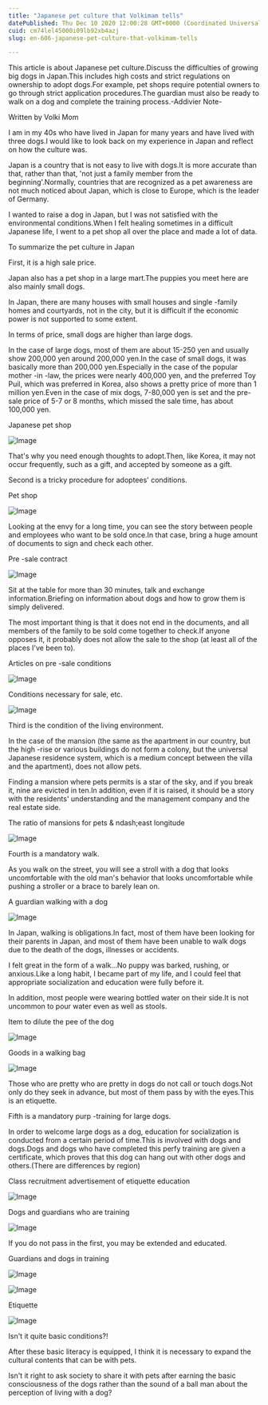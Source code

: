 ```yaml
---
title: "Japanese pet culture that Volkimam tells"
datePublished: Thu Dec 10 2020 12:00:28 GMT+0000 (Coordinated Universal Time)
cuid: cm74lel45000i09lb92xb4azj
slug: en-606-japanese-pet-culture-that-volkimam-tells

---
```



This article is about Japanese pet culture.Discuss the difficulties of growing big dogs in Japan.This includes high costs and strict regulations on ownership to adopt dogs.For example, pet shops require potential owners to go through strict application procedures.The guardian must also be ready to walk on a dog and complete the training process.-Addivier Note-

Written by Volki Mom

I am in my 40s who have lived in Japan for many years and have lived with three dogs.I would like to look back on my experience in Japan and reflect on how the culture was.

Japan is a country that is not easy to live with dogs.It is more accurate than that, rather than that, 'not just a family member from the beginning'.Normally, countries that are recognized as a pet awareness are not much noticed about Japan, which is close to Europe, which is the leader of Germany.

I wanted to raise a dog in Japan, but I was not satisfied with the environmental conditions.When I felt healing sometimes in a difficult Japanese life, I went to a pet shop all over the place and made a lot of data.

To summarize the pet culture in Japan

First, it is a high sale price.

Japan also has a pet shop in a large mart.The puppies you meet here are also mainly small dogs.

In Japan, there are many houses with small houses and single -family homes and courtyards, not in the city, but it is difficult if the economic power is not supported to some extent.

In terms of price, small dogs are higher than large dogs.

In the case of large dogs, most of them are about 15-250 yen and usually show 200,000 yen around 200,000 yen.In the case of small dogs, it was basically more than 200,000 yen.Especially in the case of the popular mother -in -law, the prices were nearly 400,000 yen, and the preferred Toy Puil, which was preferred in Korea, also shows a pretty price of more than 1 million yen.Even in the case of mix dogs, 7-80,000 yen is set and the pre-sale price of 5-7 or 8 months, which missed the sale time, has about 100,000 yen.

Japanese pet shop

![Image](https://cdn.hashnode.com/res/hashnode/image/upload/v1739526866709/8352d599-84b8-46b3-8d78-9765a1e88b74.png)

That's why you need enough thoughts to adopt.Then, like Korea, it may not occur frequently, such as a gift, and accepted by someone as a gift.

Second is a tricky procedure for adoptees' conditions.

Pet shop

![Image](https://cdn.hashnode.com/res/hashnode/image/upload/v1739526869501/4ef8a693-ef6b-4d5b-b256-9ce43c2f616c.png)

Looking at the envy for a long time, you can see the story between people and employees who want to be sold once.In that case, bring a huge amount of documents to sign and check each other.

Pre -sale contract

![Image](https://cdn.hashnode.com/res/hashnode/image/upload/v1739526871843/9f10d676-5e37-45f8-9ccd-62be81ed87fb.png)

Sit at the table for more than 30 minutes, talk and exchange information.Briefing on information about dogs and how to grow them is simply delivered.

The most important thing is that it does not end in the documents, and all members of the family to be sold come together to check.If anyone opposes it, it probably does not allow the sale to the shop (at least all of the places I've been to).

Articles on pre -sale conditions

![Image](https://cdn.hashnode.com/res/hashnode/image/upload/v1739526874020/ff821bff-2d17-4a6e-8643-ee7e69bb4950.png)

Conditions necessary for sale, etc.

![Image](https://cdn.hashnode.com/res/hashnode/image/upload/v1739526876600/192ebb48-fb25-4b45-99ca-ba06c2d196b6.png)

Third is the condition of the living environment.

In the case of the mansion (the same as the apartment in our country, but the high -rise or various buildings do not form a colony, but the universal Japanese residence system, which is a medium concept between the villa and the apartment), does not allow pets.

Finding a mansion where pets permits is a star of the sky, and if you break it, nine are evicted in ten.In addition, even if it is raised, it should be a story with the residents' understanding and the management company and the real estate side.

The ratio of mansions for pets & ndash;east longitude

![Image](https://cdn.hashnode.com/res/hashnode/image/upload/v1739526879030/54215495-27bc-4b33-b297-52c663ff4157.png)

Fourth is a mandatory walk.

As you walk on the street, you will see a stroll with a dog that looks uncomfortable with the old man's behavior that looks uncomfortable while pushing a stroller or a brace to barely lean on.

A guardian walking with a dog

![Image](https://cdn.hashnode.com/res/hashnode/image/upload/v1739526881478/14dc1f86-d920-4e82-8301-e77c9f2347e2.png)

In Japan, walking is obligations.In fact, most of them have been looking for their parents in Japan, and most of them have been unable to walk dogs due to the death of the dogs, illnesses or accidents.

I felt great in the form of a walk…No puppy was barked, rushing, or anxious.Like a long habit, I became part of my life, and I could feel that appropriate socialization and education were fully before it.

In addition, most people were wearing bottled water on their side.It is not uncommon to pour water even as well as stools.

Item to dilute the pee of the dog

![Image](https://cdn.hashnode.com/res/hashnode/image/upload/v1739526884267/2a873fc4-5b75-4586-a477-b05cbabe53c6.png)

Goods in a walking bag

![Image](https://cdn.hashnode.com/res/hashnode/image/upload/v1739526887127/03b117b5-cec7-4f28-8b92-176bd2974777.png)

Those who are pretty who are pretty in dogs do not call or touch dogs.Not only do they seek in advance, but most of them pass by with the eyes.This is an etiquette.

Fifth is a mandatory purp -training for large dogs.

In order to welcome large dogs as a dog, education for socialization is conducted from a certain period of time.This is involved with dogs and dogs.Dogs and dogs who have completed this perfy training are given a certificate, which proves that this dog can hang out with other dogs and others.(There are differences by region)

Class recruitment advertisement of etiquette education

![Image](https://cdn.hashnode.com/res/hashnode/image/upload/v1739526890249/c05f0cd8-17ac-44b6-8104-8efee2a6b476.png)

Dogs and guardians who are training

![Image](https://cdn.hashnode.com/res/hashnode/image/upload/v1739526892735/8615d1a5-6c22-47c9-a304-20caa6761f2a.png)

If you do not pass in the first, you may be extended and educated.

Guardians and dogs in training

![Image](https://cdn.hashnode.com/res/hashnode/image/upload/v1739526895693/d2dba2f8-a021-4771-ae8b-53cb29139a52.png)

![Image](https://cdn.hashnode.com/res/hashnode/image/upload/v1739526898106/e204ebac-b755-492d-9174-e8d7e11b7040.png)

Etiquette

![Image](https://cdn.hashnode.com/res/hashnode/image/upload/v1739526900823/68fc78c7-e17a-4eea-a894-cd0be6c4738e.png)

Isn't it quite basic conditions?!

After these basic literacy is equipped, I think it is necessary to expand the cultural contents that can be with pets.

Isn't it right to ask society to share it with pets after earning the basic consciousness of the dogs rather than the sound of a ball man about the perception of living with a dog?